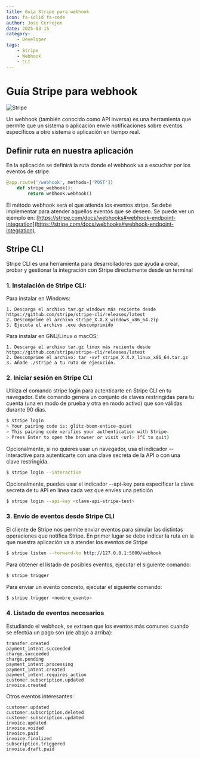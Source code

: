 ```yaml
---
title: Guía Stripe para webhook
icon: fa-solid fa-code
author: Jose Cerrejon
date: 2025-03-15
category:
    - Developer
tags:
    - Stripe
    - Webhook
    - CLI
---
```


# Guía Stripe para webhook

![Stripe](/images/2025/03/stripe.jpg "Stripe")

Un webhook (también conocido como API inversa) es una herramienta que permite que un sistema o aplicación envíe notificaciones sobre eventos específicos a otro sistema o aplicación en tiempo real.

## Definir ruta en nuestra aplicación

En la aplicación se definirá la ruta donde el webhook va a escuchar por los eventos de stripe.

```python
@app.route('/webhook', methods=['POST'])
    def stripe_webhook():
        return webhook.webhook()
```

El método webhook será el que atienda los eventos stripe. Se debe implementar para atender aquellos eventos que se deseen. Se puede ver un ejemplo en: [https://stripe.com/docs/webhooks#webhook-endpoint-integration](https://stripe.com/docs/webhooks#webhook-endpoint-integration).

## Stripe CLI

Stripe CLI es una herramienta para desarrolladores que ayuda a crear, probar y gestionar la integración con Stripe directamente desde un terminal

### 1. Instalación de Stripe CLI:

Para instalar en Windows:

```
1. Descarga el archivo tar.gz windows más reciente desde https://github.com/stripe/stripe-cli/releases/latest
2. Descomprime el archivo stripe_X.X.X_windows_x86_64.zip
3. Ejecuta el archivo .exe descomprimido
```

Para instalar en GNU/Linux o macOS:

```
1. Descarga el archivo tar.gz linux más reciente desde https://github.com/stripe/stripe-cli/releases/latest
2. Descomprime el archivo: tar -xvf stripe_X.X.X_linux_x86_64.tar.gz
3. Añade ./stripe a tu ruta de ejecución.
```

### 2. Iniciar sesión en Stripe CLI

Utiliza el comando stripe login para autenticarte en Stripe CLI en tu navegador. Este comando genera un conjunto de claves restringidas para tu cuenta (una en modo de prueba y otra en modo activo) que son válidas durante 90 días.

```sh
$ stripe login
> Your pairing code is: glitz-boom-entice-quiet
> This pairing code verifies your authentication with Stripe.
> Press Enter to open the browser or visit <url> (^C to quit)
```

Opcionalmente, si no quieres usar un navegador, usa el indicador --interactive para autenticarte con una clave secreta de la API o con una clave restringida.

```sh
$ stripe login --interactive
```

Opcionalmente, puedes usar el indicador --api-key para especificar la clave secreta de tu API en línea cada vez que envíes una petición

```sh
$ stripe login --api-key <clave-api-stripe-test>
```

### 3. Envío de eventos desde Stripe CLI

El cliente de Stripe nos permite enviar eventos para simular las distintas operaciones que notifica Stripe.
En primer lugar se debe indicar la ruta en la que nuestra aplicación va a atender los eventos de Stripe

```sh
$ stripe listen --forward-to http://127.0.0.1:5000/webhook
```

Para obtener el listado de posibles eventos, ejecutar el siguiente comando:

```sh
$ stripe trigger
```

Para enviar un evento concreto, ejecutar el siguiente comando:

```sh
$ stripe trigger <nombre_evento>
```

### 4. Listado de eventos necesarios

Estudiando el webhook, se extraen que los eventos más comunes cuando se efectúa un pago son (de abajo a arriba):

```
transfer.created
payment_intent.succeeded
charge.succeeded
charge.pending
payment_intent.processing
payment_intent.created
payment_intent.requires_action
customer.subscription.updated
invoice.created
```

Otros eventos interesantes:

```
customer.updated
customer.subscription.deleted
customer.subscription.updated
invoice.updated
invoice.voided
invoice.paid
invoice.finalized
subscription.triggered
invoice.draft.paid
```
